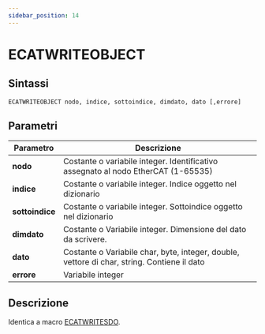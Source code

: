 ```yaml
---
sidebar_position: 14
---
```


# ECATWRITEOBJECT

## Sintassi

  ```
ECATWRITEOBJECT nodo, indice, sottoindice, dimdato, dato [,errore]
  ```

## Parametri
|Parametro         | Descrizione                                                                                   |                
|------------------|-----------------------------------------------------------------------------------------------|
| **nodo**         | Costante o variabile integer. Identificativo assegnato al nodo EtherCAT (1-65535)             |
| **indice**       | Costante o variabile integer. Indice oggetto nel dizionario                                   |
| **sottoindice**  | Costante o variabile integer. Sottoindice oggetto nel dizionario                              |
| **dimdato**      | Costante o Variabile integer. Dimensione del dato da scrivere.                                |
| **dato**         | Costante o Variabile char, byte, integer, double, vettore di char, string. Contiene il dato   |
| **errore**       | Variabile integer                                                                             |

## Descrizione
Identica a macro [ECATWRITESDO](ECATWRITESDO.md).